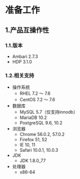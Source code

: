 准备工作
================================================================================
## 1.产品互操作性

### 1.1.版本
+ Ambari 2.7.3
+ HDP 3.1.0

### 1.2.相关支持
+ 操作系统
    - RHEL 7.2 ～ 7.6
    - CentOS 7.2 ～ 7.6
+ 数据库
    - MySQL 5.7（仅支持innodb）
    - MariaDB 10.2
    - PostgreSQL 9.6, 10.2
+ 浏览器
    - Chrome 56.0.2, 57.0.2
    - Firefox 51, 52 
    - IE 10, 11
    - Safari 10.0.1, 10.0.3
+ JDK
    - JDK 1.8.0_77
+ 处理器 
    - x86-64
